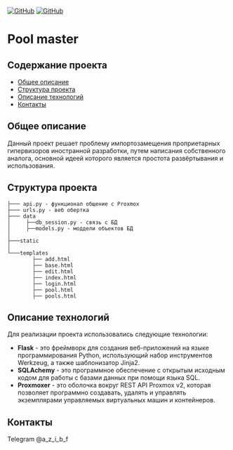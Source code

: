 [![GitHub](https://img.shields.io/badge/license-MIT-blue)](/LICENSE)
[![GitHub](https://img.shields.io/badge/requirements-up--to--date-green)](/requirements.txt)

# Pool master

## Содержание проекта

- [Общее описание](#Общее-описание)
- [Структура проекта](#Структура-проекта)
- [Описание технологий](#Описание-технологий)
- [Контакты](#Контакты)

## Общее описание

Данный проект решает проблему импортозамещения проприетарных гипервизоров иностранной разработки, путем написания собственного аналога, основной идеей которого является простота развёртывания и использования.

## Структура проекта

```
├─── api.py - функционал общение с Proxmox
├─── urls.py - веб обертка
├─── data
│     ├──db_session.py - связь с БД
│     ├──models.py - моддели объектов БД
│
├───static
│
└───templates
        ├── add.html
        ├── base.html
        ├── edit.html
        ├── index.html
        ├── login.html
        ├── pool.html
        ├── pools.html
```

## Описание технологий

Для реализации проекта использовались следующие технологии:

- **Flask** - это фреймворк для создания веб-приложений на языке программирования Python, использующий набор инструментов Werkzeug, а также шаблонизатор Jinja2.
- **SQLAchemy** - это программное обеспечение с открытым исходным кодом для работы с базами данных при помощи языка SQL.
- **Proxmoxer** - это оболочка вокруг REST API Proxmox v2, которая позволяет программно создавать, удалять и управлять экземплярами управляемых виртуальных машин и контейнеров.

## Контакты

Telegram @a_z_i_b_f
